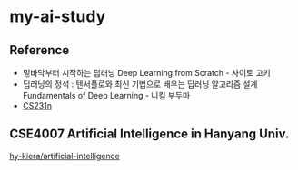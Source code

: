 # my-ai-study

## Reference
* 밑바닥부터 시작하는 딥러닝 Deep Learning from Scratch - 사이토 고키
* 딥러닝의 정석 : 텐서플로와 최신 기법으로 배우는 딥러닝 알고리즘 설계 Fundamentals of Deep Learning - 니킬 부두마
* [CS231n](http://cs231n.stanford.edu/2017/syllabus.html)

## CSE4007 Artificial Intelligence in Hanyang Univ.
[hy-kiera/artificial-intelligence](https://github.com/hy-kiera/artificial-intelligence)
